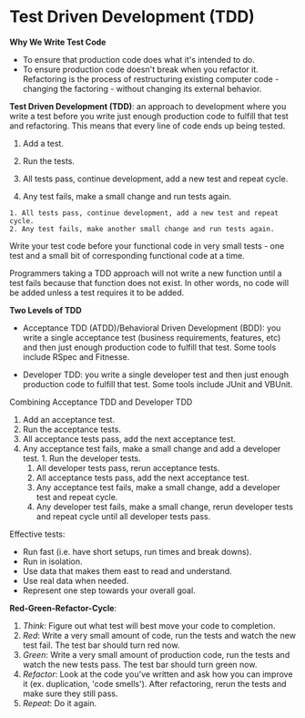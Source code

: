# Test Driven Development (TDD)

**Why We Write Test Code**
+ To ensure that production code does what it's intended to do.
+ To ensure production code doesn't break when you refactor it. Refactoring is the process of restructuring existing computer code - changing the factoring - without changing its external behavior.

**Test Driven Development (TDD)**: an approach to development where you write a test before you write just enough production code to fulfill that test and refactoring. This means that every line of code ends up being tested.

1. Add a test.
2. Run the tests.

  1. All tests pass, continue development, add a new test and repeat cycle.
  2. Any test fails, make a small change and run tests again.

    1. All tests pass, continue development, add a new test and repeat cycle.
    2. Any test fails, make another small change and run tests again.

Write your test code before your functional code in very small tests - one test and a small bit of corresponding functional code at a time.

Programmers taking a TDD approach will not write a new function until a test fails because that function does not exist. In other words, no code will be added unless a test requires it to be added.

**Two Levels of TDD**

+ Acceptance TDD (ATDD)/Behavioral Driven Development (BDD): you write a single acceptance test (business requirements, features, etc) and then just enough production code to fulfill that test. Some tools include RSpec and Fitnesse.

+ Developer TDD: you write a single developer test and then just enough production code to fulfill that test. Some tools include JUnit and VBUnit.

Combining Acceptance TDD and Developer TDD

1. Add an acceptance test.
2. Run the acceptance tests.
  1. All acceptance tests pass, add the next acceptance test.
  2. Any acceptance test fails, make a small change and add a developer test.
    1. Run the developer tests.
      1. All developer tests pass, rerun acceptance tests.
        1. All acceptance tests pass, add the next acceptance test.
        2. Any acceptance test fails, make a small change, add a developer test and repeat cycle.
      2. Any developer test fails, make a small change, rerun developer tests and repeat cycle until all developer tests pass.

Effective tests:
+ Run fast (i.e. have short setups, run times and break downs).
+ Run in isolation.
+ Use data that makes them east to read and understand.
+ Use real data when needed.
+ Represent one step towards your overall goal.

**Red-Green-Refactor-Cycle**:

1. *Think*: Figure out what test will best move your code to completion.
2. *Red*: Write a very small amount of code, run the tests and watch the new test fail. The test bar should turn red now.
3. *Green*: Write a very small amount of production code, run the tests and watch the new tests pass. The test bar should turn green now.
4. *Refactor*: Look at the code you've written and ask how you can improve it (ex. duplication, 'code smells'). After refactoring, rerun the tests and make sure they still pass.
5. *Repeat*: Do it again.
